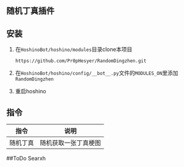 ## 随机丁真插件

## 安装
1. 在`HoshinoBot/hoshino/modules`目录clone本项目 
   
   ```
   https://github.com/Pr0pHesyer/RandomDingzhen.git
   ```
2. 在`HoshinoBot/hoshino/config/__bot__.py`文件的`MODULES_ON`里添加`RandomDingzhen`
3. 重启hoshino

## 指令

| 指令               | 说明                  |
| ---------------- | ------------------- |
| 随机丁真 | 随机获取一张丁真梗图 |

##ToDo
Searxh

